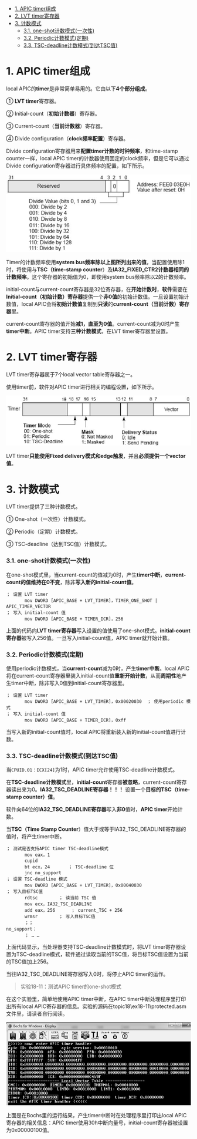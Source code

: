
<!-- @import "[TOC]" {cmd="toc" depthFrom=1 depthTo=6 orderedList=false} -->

<!-- code_chunk_output -->

- [1. APIC timer组成](#1-apic-timer组成)
- [2. LVT timer寄存器](#2-lvt-timer寄存器)
- [3. 计数模式](#3-计数模式)
    - [3.1. one-shot计数模式(一次性)](#31-one-shot计数模式一次性)
    - [3.2. Periodic计数模式(定期)](#32-periodic计数模式定期)
    - [3.3. TSC-deadline计数模式(到达TSC值)](#33-tsc-deadline计数模式到达tsc值)

<!-- /code_chunk_output -->

# 1. APIC timer组成

local APIC的**timer**是非常简单易用的。它由以下**4个部分组成**。

① **LVT timer**寄存器。

② Initial\-count（**初始计数器**）寄存器。

③ Current\-count（**当前计数器**）寄存器。

④ Divide configuration（**clock频率配置**）寄存器。

Divide configuration寄存器用来**配置timer计数的时钟频率**，和time\-stamp counter一样，local APIC timer的计数器使用固定的clock频率，但是它可以通过Divide configuration寄存器进行具体频率的配置，如下所示。

![config](./images/62.png)

Timer的计数频率使用**system bus频率除以上图所列出来的值**，当配置使用除1时，将使用与**TSC（time\-stamp counter**）及**IA32\_FIXED\_CTR2计数器相同的计数频率**。这个寄存器的初始值为0，即使用system bus频率除以2的计数频率。

initial\-count与current\-count寄存器是32位寄存器，在**开始计数时**，**软件**需要在**Initial\-count（初始计数）寄存器**提供一个**非0值**的初始计数值。一旦设置初始计数值，local APIC会将**初始计数值**复制到**只读**的**current\-count（当前计数）寄存器**里。

current\-count寄存器的值开始**减1，直至为0值**。current\-count减为0时产生**timer中断**。APIC timer支持**三种计数模式**，在LVT timer寄存器里设置。

# 2. LVT timer寄存器

LVT timer寄存器属于7个local vector table寄存器之一。

使用timer前，软件对APIC timer进行相关的编程设置，如下所示。

![config](./images/63.png)

LVT timer**只能使用Fixed delivery模式和edge触发**，并且**必须提供一个vector值**。

# 3. 计数模式

LVT timer提供了三种计数模式。

① One\-shot（一次性）计数模式。

② Periodic（定期）计数模式。

③ TSC\-deadline（达到TSC值）计数模式。

### 3.1. one-shot计数模式(一次性)

在one\-shot模式里，当current\-count的值减为0时，产生**timer中断**，**current\-count的值维持在0不变**，除非**写入新的initial\-count值**。

```assembly
； 设置 LVT timer
       mov DWORD [APIC_BASE + LVT_TIMER]，TIMER_ONE_SHOT | APIC_TIMER_VECTOR
； 写入 initial-count 值
       mov DWORD [APIC_BASE + TIMER_ICR]，256
```

上面的代码向**LVT timer寄存器**写入设置的值使用了one\-shot模式。**initial\-count寄存器**被写入256值。一旦写入initial\-count值，APIC timer就开始计数。

### 3.2. Periodic计数模式(定期)

使用periodic计数模式，当**current\-count**减为0时，产生**timer中断**。local APIC将在current\-count寄存器里装入initial\-count值**重新开始计数**，从而**周期性**地产生timer中断，除非写入0值到initial\-count寄存器里。

```x86asm
； 设置 LVT timer
       mov DWORD [APIC_BASE + LVT_TIMER]，0x00020030  ； 使用periodic 模式
； 写入 initial-count 值
       mov DWORD [APIC_BASE + TIMER_ICR]，0xff
```

当写入新的initial\-count值时，local APIC将重新装入新的initial\-count值进行计数。

### 3.3. TSC-deadline计数模式(到达TSC值)

当`CPUID.01：ECX[24]`为1时，APIC timer允许使用TSC\-deadline计数模式。

在**TSC\-deadline计数模式**里，**initial\-count**寄存器**被忽略**，current\-count寄存器读出来为0。**IA32\_TSC\_DEADLINE寄存器！！！** 设置一个**目标的TSC（time\-stamp counter）值**。

软件向64位的**IA32\_TSC\_DEADLINE寄存器**写入**非0**值时，**APIC timer**开始计数。

当**TSC（Time Stamp Counter**）值大于或等于IA32\_TSC\_DEADLINE寄存器的值时，将产生timer中断。

```assembly
； 测试是否支持APIC timer TSC-deadline模式
       mov eax，1
       cupid
       bt ecx，24       ； TSC-deadline 位
       jnc no_support
； 设置 TSC-deadline 模式
       mov DWORD [APIC_BASE + LVT_TIMER]，0x00040030
； 写入目标TSC值
       rdtsc        ； 读当前 TSC 值
       mov ecx，IA32_TSC_DEADLINE
       add eax，256      ； current_TSC + 256
       wrmsr        ； 写入目标TSC值
       ；；
no_support：
       ； … …
```
上面代码显示，当处理器支持TSC\-deadline计数模式时，将LVT timer寄存器设置为TSC-deadline模式，软件通过读取当前的TSC值，将目标TSC值设置为当前的TSC值加上256。

当往IA32\_TSC\_DEADLINE寄存器写入0时，将停止APIC timer的运作。

>实验18-11：测试APIC timer的one-shot模式

在这个实验里，简单地使用APIC timer中断，在APIC timer中断处理程序里打印出所有local APIC寄存器的信息。实验的源码在topic18\ex18-11\protected.asm文件里，请读者自行阅读。

![config](./images/64.png)

上面是在Bochs里的运行结果，产生timer中断时在处理程序里打印出local APIC寄存器的相关信息：APIC timer使用30h中断向量号，initial\-count寄存器被设置为0x00000100值。